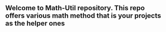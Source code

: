 ## Welcome to Math-Util repository. This repo offers various math method that is your projects as the helper ones
